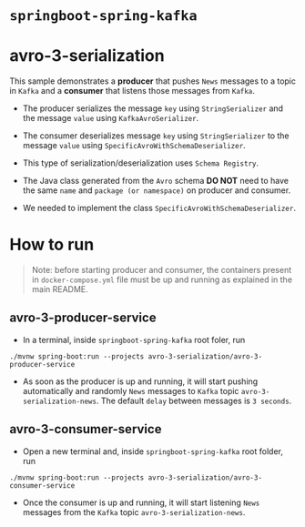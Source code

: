 # `springboot-spring-kafka`

# avro-3-serialization

This sample demonstrates a **producer** that pushes `News` messages to a topic in `Kafka` and a **consumer** that
listens those messages from `Kafka`.

- The producer serializes the message `key` using `StringSerializer` and the message `value` using `KafkaAvroSerializer`.

- The consumer deserializes message `key` using `StringSerializer` to the message `value` using `SpecificAvroWithSchemaDeserializer`.

- This type of serialization/deserialization uses `Schema Registry`.

- The Java class generated from the `Avro` schema **DO NOT** need to have the same `name` and `package (or namespace)`
on producer and consumer.

- We needed to implement the class `SpecificAvroWithSchemaDeserializer`.

# How to run

> Note: before starting producer and consumer, the containers present in `docker-compose.yml` file must be up and running
as explained in the main README.

## avro-3-producer-service

- In a terminal, inside `springboot-spring-kafka` root foler, run
```
./mvnw spring-boot:run --projects avro-3-serialization/avro-3-producer-service
```

- As soon as the producer is up and running, it will start pushing automatically and randomly `News` messages to `Kafka`
topic `avro-3-serialization-news`. The default `delay` between messages is `3 seconds`.

## avro-3-consumer-service

- Open a new terminal and, inside `springboot-spring-kafka` root folder, run
```
./mvnw spring-boot:run --projects avro-3-serialization/avro-3-consumer-service
```

- Once the consumer is up and running, it will start listening `News` messages from the `Kafka` topic
`avro-3-serialization-news`.